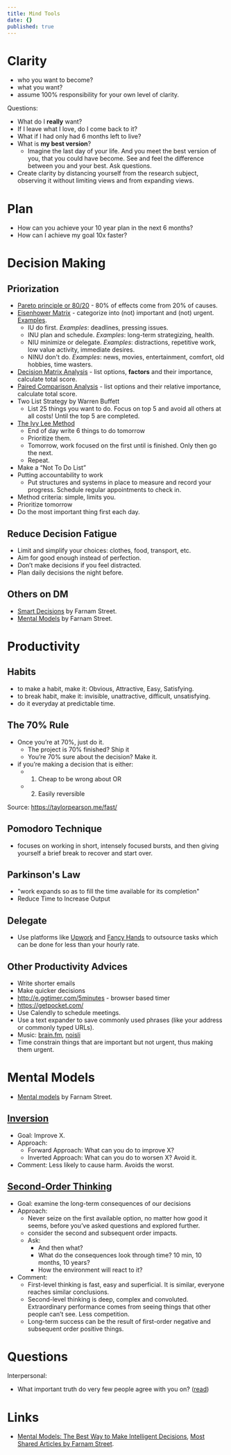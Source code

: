 ```yaml
---
title: Mind Tools
date: {}
published: true
---
```


# Clarity
- who you want to become?
- what you want?
- assume 100% responsibility for your own level of clarity.


Questions:
* What do I __really__ want?
* If I leave what I love, do I come back to it?
* What if I had only had 6 months left to live?
* What is __my best version__? 
  * Imagine the last day of your life. And you meet the best version of you, that you could have become. See and feel the difference between you and your best. Ask questions.
* Create clarity by distancing yourself from the research subject, observing it without limiting views and from expanding views.


# Plan

* How can you achieve your 10 year plan in the next 6 months?
* How can I achieve my goal 10x faster?

# Decision Making

## Priorization

* [Pareto principle or 80/20](https://en.wikipedia.org/wiki/Pareto_principle) - 80% of effects come from 20% of causes.
* [Eisenhower Matrix](http://www.eisenhower.me/eisenhower-matrix/) - categorize into (not) important and (not) urgent. [Examples](http://www.planetofsuccess.com/blog/2015/stephen-coveys-time-management-matrix-explained/).
  * IU do first. _Examples_: deadlines, pressing issues.
  * INU plan and schedule. _Examples_: long-term strategizing, health.
  * NIU minimize or delegate. _Examples_: distractions, repetitive work, low value activity, immediate desires.
  * NINU don't do. _Examples_: news, movies, entertainment, comfort, old hobbies, time wasters.
* [Decision Matrix Analysis](https://www.mindtools.com/pages/article/newTED_03.htm) - list options, **factors** and their importance, calculate total score.
* [Paired Comparison Analysis](https://www.mindtools.com/pages/article/newTED_02.htm) - list options and their relative importance, calculate total score.
* Two List Strategy by Warren Buffett
  * List 25 things you want to do. Focus on top 5 and avoid all others at all costs! Until the top 5 are completed.
* [The Ivy Lee Method](https://jamesclear.com/ivy-lee)
  * End of day write 6 things to do tomorrow
  * Prioritize them.
  * Tomorrow, work focused on the first until is finished. Only then go the next.
  * Repeat.
* Make a “Not To Do List”
* Putting accountability to work
  * Put structures and systems in place to measure and record your progress. Schedule regular appointments to check in.
* Method criteria: simple, limits you.
* Prioritize tomorrow
* Do the most important thing first each day.


## Reduce Decision Fatigue

* Limit and simplify your choices: clothes, food, transport, etc.
* Aim for good enough instead of perfection.
* Don’t make decisions if you feel distracted.
* Plan daily decisions the night before.

## Others on DM

* [Smart Decisions](https://fs.blog/smart-decisions/) by Farnam Street.
* [Mental Models](https://fs.blog/mental-models/) by Farnam Street.

# Productivity

## Habits
* to make a habit, make it: Obvious, Attractive, Easy, Satisfying.
* to break habit, make it: invisible, unattractive, difficult, unsatisfying.
* do it everyday at predictable time.

## The 70% Rule

* Once you’re at 70%, just do it.
  * The project is 70% finished? Ship it
  * You’re 70% sure about the decision? Make it.
* if you’re making a decision that is either:
  * 1. Cheap to be wrong about OR
  * 2. Easily reversible
  
Source: https://taylorpearson.me/fast/

## Pomodoro Technique

* focuses on working in short, intensely focused bursts, and then giving yourself a brief break to recover and start over.

## Parkinson's Law

* "work expands so as to fill the time available for its completion"
* Reduce Time to Increase Output

## Delegate

* Use platforms like [Upwork](https://www.upwork.com/) and [Fancy Hands](https://www.fancyhands.com/) to outsource tasks which can be done for less than your hourly rate.

## Other Productivity Advices

* Write shorter emails
* Make quicker decisions
* http://e.ggtimer.com/5minutes - browser based timer
* https://getpocket.com/
* Use Calendly to schedule meetings.
* Use a text expander to save commonly used phrases (like your address or commonly typed URLs).
* Music: [brain.fm](https://www1.brain.fm), [noisli](https://www.noisli.com/)
* Time constrain things that are important but not urgent, thus making them urgent. 

# Mental Models

* [Mental models](https://fs.blog/mental-models/) by Farnam Street.

## [Inversion](https://fs.blog/2013/10/inversion/)
* Goal: Improve X.
* Approach:
  * Forward Approach: What can you do to improve X?
  * Inverted Approach: What can you do to worsen X? Avoid it.
* Comment: Less likely to cause harm. Avoids the worst.

## [Second-Order Thinking](https://fs.blog/2016/04/second-order-thinking/)
* Goal: examine the long-term consequences of our decisions
* Approach:
  * Never seize on the first available option, no matter how good it seems, before you’ve asked questions and explored further.
  * consider the second and subsequent order impacts.
  * Ask:
    * And then what?
    * What do the consequences look through time? 10 min, 10 months, 10 years?
    * How the environment will react to it?
* Comment:
  * First-level thinking is fast, easy and superficial. It is similar, everyone reaches similar conclusions.
  * Second-level thinking is deep, complex and convoluted. Extraordinary performance comes from seeing things that other people can’t see. Less competition.
  * Long-term success can be the result of first-order negative and subsequent order positive things.


# Questions

Interpersonal:

* What important truth do very few people agree with you on? ([read](https://fs.blog/2015/11/the-single-best-interview-question-you-can-ask/))

# Links

* [Mental Models: The Best Way to Make Intelligent Decisions](https://fs.blog/mental-models/), [Most Shared Articles by Farnam Street](https://fs.blog/best-articles/).
